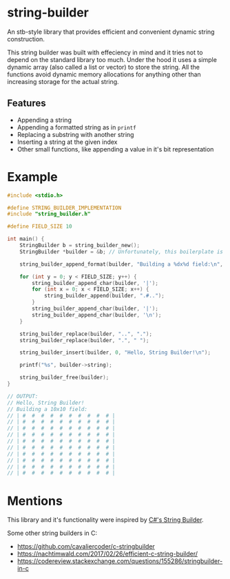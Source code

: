 # string-builder
An stb-style library that provides efficient and convenient dynamic string construction.

This string builder was built with effeciency in mind and it tries not to depend on the standard library too much.
Under the hood it uses a simple dynamic array (also called a list or vector) to store the string.
All the functions avoid dynamic memory allocations for anything other than increasing storage for the actual string.

## Features
- Appending a string
- Appending a formatted string as in `printf`
- Replacing a substring with another string
- Inserting a string at the given index
- Other small functions, like appending a value in it's bit representation

# Example
```c
#include <stdio.h>

#define STRING_BUILDER_IMPLEMENTATION
#include "string_builder.h"

#define FIELD_SIZE 10

int main() {
    StringBuilder b = string_builder_new();
    StringBuilder *builder = &b; // Unfortunately, this boilerplate is needed.

    string_builder_append_format(builder, "Building a %dx%d field:\n", FIELD_SIZE, FIELD_SIZE);

    for (int y = 0; y < FIELD_SIZE; y++) {
        string_builder_append_char(builder, '|');
        for (int x = 0; x < FIELD_SIZE; x++) {
            string_builder_append(builder, ".#..");
        }
        string_builder_append_char(builder, '|');
        string_builder_append_char(builder, '\n');
    }

    string_builder_replace(builder, "..", ".");
    string_builder_replace(builder, ".", " ");

    string_builder_insert(builder, 0, "Hello, String Builder!\n");

    printf("%s", builder->string);

    string_builder_free(builder);
}

// OUTPUT:
// Hello, String Builder!
// Building a 10x10 field:
// | #  #  #  #  #  #  #  #  #  # |
// | #  #  #  #  #  #  #  #  #  # |
// | #  #  #  #  #  #  #  #  #  # |
// | #  #  #  #  #  #  #  #  #  # |
// | #  #  #  #  #  #  #  #  #  # |
// | #  #  #  #  #  #  #  #  #  # |
// | #  #  #  #  #  #  #  #  #  # |
// | #  #  #  #  #  #  #  #  #  # |
// | #  #  #  #  #  #  #  #  #  # |
// | #  #  #  #  #  #  #  #  #  # |
```

# Mentions

This library and it's functionality were inspired by [C#'s String Builder](https://learn.microsoft.com/en-us/dotnet/api/system.text.stringbuilder).

Some other string builders in C: 
- https://github.com/cavaliercoder/c-stringbuilder
- https://nachtimwald.com/2017/02/26/efficient-c-string-builder/
- https://codereview.stackexchange.com/questions/155286/stringbuilder-in-c
